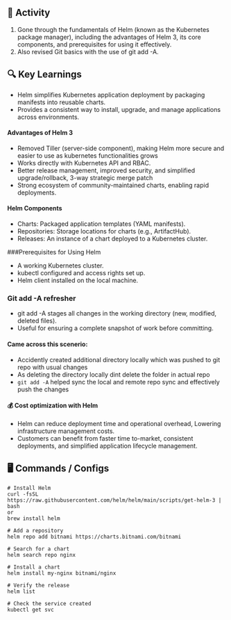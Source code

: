 
## 🔧 Activity
1. Gone through the fundamentals of Helm (known as the Kubernetes package manager), including the advantages of Helm 3, its core components, and prerequisites for using it effectively. 
2. Also revised Git basics with the use of git add -A.
## 🔍 Key Learnings

- Helm simplifies Kubernetes application deployment by packaging manifests into reusable charts.
- Provides a consistent way to install, upgrade, and manage applications across environments.

#### Advantages of Helm 3

- Removed Tiller (server-side component), making Helm more secure and easier to use as kubernetes functionalities grows
- Works directly with Kubernetes API and RBAC.
- Better release management, improved security, and simplified upgrade/rollback, 3-way strategic merge patch
- Strong ecosystem of community-maintained charts, enabling rapid deployments.

#### Helm Components

- Charts: Packaged application templates (YAML manifests).
- Repositories: Storage locations for charts (e.g., ArtifactHub).
- Releases: An instance of a chart deployed to a Kubernetes cluster.

###Prerequisites for Using Helm

- A working Kubernetes cluster.
- kubectl configured and access rights set up.
- Helm client installed on the local machine.

### Git add -A refresher

- git add -A stages all changes in the working directory (new, modified, deleted files).
- Useful for ensuring a complete snapshot of work before committing.

#### Came across this scenerio: 
- Accidently created additional directory locally which was pushed to git repo with usual changes
- As deleting the directory locally dint delete the folder in actual repo 
- ``` git add -A ``` helped sync the local and remote repo sync and effectively push the changes

#### 💰 Cost optimization with Helm
- Helm can reduce deployment time and operational overhead, Lowering infrastructure management costs.
- Customers can benefit from faster time to-market, consistent deployments, and simplified application lifecycle management.

## 🖥️  Commands / Configs
```
# Install Helm 
curl -fsSL https://raw.githubusercontent.com/helm/helm/main/scripts/get-helm-3 | bash
or
brew install helm

# Add a repository
helm repo add bitnami https://charts.bitnami.com/bitnami

# Search for a chart
helm search repo nginx

# Install a chart
helm install my-nginx bitnami/nginx

# Verify the release
helm list

# Check the service created
kubectl get svc

```

